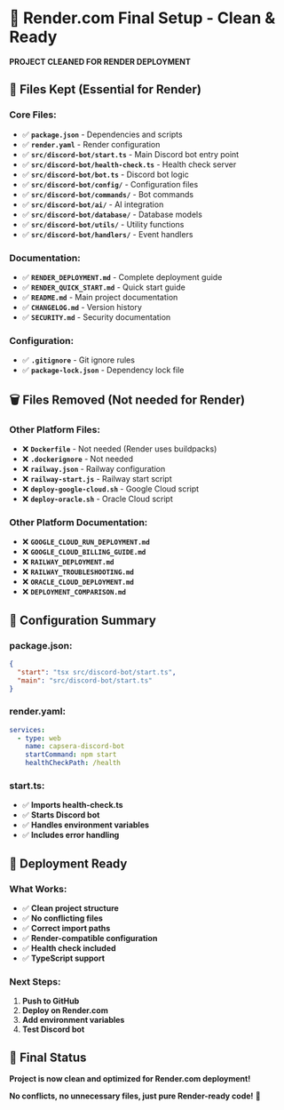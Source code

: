# 🎉 Render.com Final Setup - Clean & Ready

**PROJECT CLEANED FOR RENDER DEPLOYMENT**

## 📁 **Files Kept (Essential for Render)**

### **Core Files:**
- ✅ **`package.json`** - Dependencies and scripts
- ✅ **`render.yaml`** - Render configuration
- ✅ **`src/discord-bot/start.ts`** - Main Discord bot entry point
- ✅ **`src/discord-bot/health-check.ts`** - Health check server
- ✅ **`src/discord-bot/bot.ts`** - Discord bot logic
- ✅ **`src/discord-bot/config/`** - Configuration files
- ✅ **`src/discord-bot/commands/`** - Bot commands
- ✅ **`src/discord-bot/ai/`** - AI integration
- ✅ **`src/discord-bot/database/`** - Database models
- ✅ **`src/discord-bot/utils/`** - Utility functions
- ✅ **`src/discord-bot/handlers/`** - Event handlers

### **Documentation:**
- ✅ **`RENDER_DEPLOYMENT.md`** - Complete deployment guide
- ✅ **`RENDER_QUICK_START.md`** - Quick start guide
- ✅ **`README.md`** - Main project documentation
- ✅ **`CHANGELOG.md`** - Version history
- ✅ **`SECURITY.md`** - Security documentation

### **Configuration:**
- ✅ **`.gitignore`** - Git ignore rules
- ✅ **`package-lock.json`** - Dependency lock file

## 🗑️ **Files Removed (Not needed for Render)**

### **Other Platform Files:**
- ❌ **`Dockerfile`** - Not needed (Render uses buildpacks)
- ❌ **`.dockerignore`** - Not needed
- ❌ **`railway.json`** - Railway configuration
- ❌ **`railway-start.js`** - Railway start script
- ❌ **`deploy-google-cloud.sh`** - Google Cloud script
- ❌ **`deploy-oracle.sh`** - Oracle Cloud script

### **Other Platform Documentation:**
- ❌ **`GOOGLE_CLOUD_RUN_DEPLOYMENT.md`**
- ❌ **`GOOGLE_CLOUD_BILLING_GUIDE.md`**
- ❌ **`RAILWAY_DEPLOYMENT.md`**
- ❌ **`RAILWAY_TROUBLESHOOTING.md`**
- ❌ **`ORACLE_CLOUD_DEPLOYMENT.md`**
- ❌ **`DEPLOYMENT_COMPARISON.md`**

## 🔧 **Configuration Summary**

### **package.json:**
```json
{
  "start": "tsx src/discord-bot/start.ts",
  "main": "src/discord-bot/start.ts"
}
```

### **render.yaml:**
```yaml
services:
  - type: web
    name: capsera-discord-bot
    startCommand: npm start
    healthCheckPath: /health
```

### **start.ts:**
- ✅ **Imports health-check.ts**
- ✅ **Starts Discord bot**
- ✅ **Handles environment variables**
- ✅ **Includes error handling**

## 🚀 **Deployment Ready**

### **What Works:**
- ✅ **Clean project structure**
- ✅ **No conflicting files**
- ✅ **Correct import paths**
- ✅ **Render-compatible configuration**
- ✅ **Health check included**
- ✅ **TypeScript support**

### **Next Steps:**
1. **Push to GitHub**
2. **Deploy on Render.com**
3. **Add environment variables**
4. **Test Discord bot**

## 🎯 **Final Status**

**Project is now clean and optimized for Render.com deployment!**

**No conflicts, no unnecessary files, just pure Render-ready code!** 🚀
